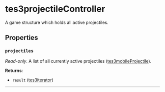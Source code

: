 # tes3projectileController

A game structure which holds all active projectiles.

## Properties

### `projectiles`

*Read-only*. A list of all currently active projectiles ([tes3mobileProjectile](https://mwse.github.io/MWSE/types/tes3mobileProjectile/)).

**Returns**:

* `result` ([tes3iterator](../../types/tes3iterator))

***

